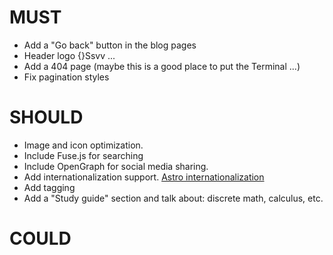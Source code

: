 # MUST

* Add a "Go back" button in the blog pages
* Header logo {}Ssvv ...
* Add a 404 page (maybe this is a good place to put the Terminal ...)
* Fix pagination styles 

# SHOULD
* Image and icon optimization.
* Include Fuse.js for searching
* Include OpenGraph for social media sharing.
* Add internationalization support. [Astro internationalization](https://docs.astro.build/en/guides/internationalization/)
* Add tagging
* Add a "Study guide" section and talk about: discrete math, calculus, etc.

# COULD
